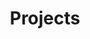 ---
layout: tag-list
type: tag
title: Projects
slug: projects
category: development
sidebar: true
description: >
   Project/Development related
---